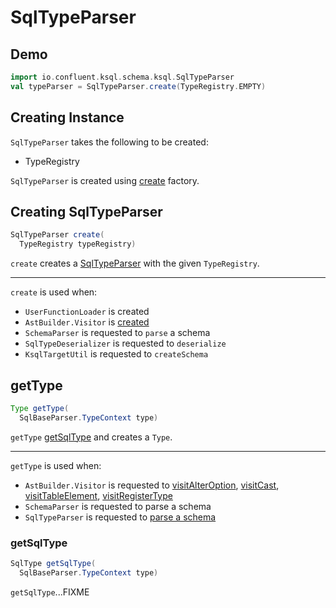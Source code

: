 # SqlTypeParser

## Demo

```scala
import io.confluent.ksql.schema.ksql.SqlTypeParser
val typeParser = SqlTypeParser.create(TypeRegistry.EMPTY)
```

## Creating Instance

`SqlTypeParser` takes the following to be created:

* <span id="typeRegistry"> TypeRegistry

`SqlTypeParser` is created using [create](#create) factory.

## <span id="create"> Creating SqlTypeParser

```java
SqlTypeParser create(
  TypeRegistry typeRegistry)
```

`create` creates a [SqlTypeParser](#creating-instance) with the given `TypeRegistry`.

---

`create` is used when:

* `UserFunctionLoader` is created
* `AstBuilder.Visitor` is [created](parser/AstBuilder.md#Visitor)
* `SchemaParser` is requested to `parse` a schema
* `SqlTypeDeserializer` is requested to `deserialize`
* `KsqlTargetUtil` is requested to `createSchema`

## <span id="getType"> getType

```java
Type getType(
  SqlBaseParser.TypeContext type)
```

`getType` [getSqlType](#getSqlType) and creates a `Type`.

---

`getType` is used when:

* `AstBuilder.Visitor` is requested to [visitAlterOption](parser/AstBuilder.Visitor.md#visitAlterOption), [visitCast](parser/AstBuilder.Visitor.md#visitCast), [visitTableElement](parser/AstBuilder.Visitor.md#visitTableElement), [visitRegisterType](parser/AstBuilder.Visitor.md#visitRegisterType)
* `SchemaParser` is requested to parse a schema
* `SqlTypeParser` is requested to [parse a schema](#parse)

### <span id="getSqlType"> getSqlType

```java
SqlType getSqlType(
  SqlBaseParser.TypeContext type)
```

`getSqlType`...FIXME
